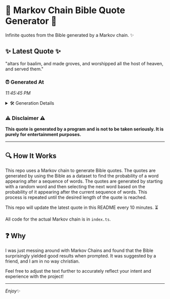# 📖 Markov Chain Bible Quote Generator 📖

Infinite quotes from the Bible generated by a Markov chain. ✨

## ✨ Latest Quote ✨
"altars for baalim, and made groves, and worshipped all the host of heaven, and served them."

### ⏰ Generated At
*11:45:45 PM*

<details>
    <summary>🛠️ Generation Details</summary>
    <p>
        <strong>🌱 Seed:</strong> altars<br>
        <strong>🔄 Iterations:</strong> 15<br>
        <strong>📜 Context History:</strong><br>[ altars ]: for<br>[ altars, for ]: baalim,<br>[ altars, for, baalim, ]: and<br>[ altars, for, baalim,, and ]: made<br>[ altars, for, baalim,, and, made ]: groves,<br>[ altars, for, baalim,, and, made, groves, ]: and<br>[ for, baalim,, and, made, groves,, and ]: worshipped<br>[ baalim,, and, made, groves,, and, worshipped ]: all<br>[ and, made, groves,, and, worshipped, all ]: the<br>[ made, groves,, and, worshipped, all, the ]: host<br>[ groves,, and, worshipped, all, the, host ]: of<br>[ and, worshipped, all, the, host, of ]: heaven,<br>[ worshipped, all, the, host, of, heaven, ]: and<br>[ all, the, host, of, heaven,, and ]: served<br>[ the, host, of, heaven,, and, served ]: them.<br>
    </p>
</details>

### ⚠️ Disclaimer ⚠️
**This quote is generated by a program and is not to be taken seriously. It is purely for entertainment purposes.**

---

## 🔍 How It Works

This repo uses a Markov chain to generate Bible quotes. The quotes are generated by using the Bible as a dataset to find the probability of a word appearing after a sequence of words. The quotes are generated by starting with a random word and then selecting the next word based on the probability of it appearing after the current sequence of words. This process is repeated until the desired length of the quote is reached.

This repo will update the latest quote in this README every 10 minutes. ⏳

All code for the actual Markov chain is in `index.ts`.

## ❓ Why

I was just messing around with Markov Chains and found that the Bible surprisingly yielded good results when prompted. 
It was suggested by a friend, and I am in no way christian.

Feel free to adjust the text further to accurately reflect your intent and experience with the project!

---

*Enjoy*✨
